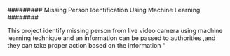 ######### Missing Person Identification Using Machine Learning ########

This project identify missing person from live video camera using machine learning technique and an information can be passed to authorities ,and they can take proper action based on the information “ 
